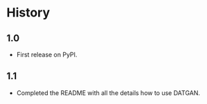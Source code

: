 # History

## 1.0

* First release on PyPI.

## 1.1

* Completed the README with all the details how to use DATGAN.